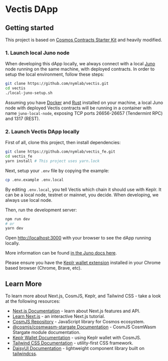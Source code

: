 # Vectis DApp

## Getting started

This project is based on [Cosmos Contracts Starter Kit](https://github.com/CosmosContracts/starter-kit) and heavily modified.

### 1. Launch local Juno node

When developing this dApp locally, we always connect with a local [Juno](https://www.junonetwork.io/) node running on the same machine, with deployed contracts. In order to setup the local environment, follow these steps:

```bash
git clone https://github.com/nymlab/vectis.git
cd vectis
./local-juno-setup.sh
```

Assuming you have [Docker](https://www.docker.com) and [Rust](https://rustup.rs) installed on your machine, a local Juno node with deployed Vectis contracts will be running in a container with name `juno-local-node`, exposing TCP ports 26656-26657 (Tendermint RPC) and 1317 (REST).

### 2. Launch Vectis DApp locally

First of all, clone this project, then install dependencies:

```bash
git clone https://github.com/nymlab/vectis_fe.git
cd vectis_fe
yarn install # This project uses yarn.lock
```

Next, setup your `.env` file by copying the example:

```bash
cp .env.example .env.local
```

By editing `.env.local`, you tell Vectis which chain it should use with Keplr. It can be a local node, testnet or mainnet, you decide. When developing, we always use local node.

Then, run the development server:

```bash
npm run dev
# or
yarn dev
```

Open [http://localhost:3000](http://localhost:3000) with your browser to see the dApp running locally.

More information can be found [in the Juno docs here](https://docs.junonetwork.io/smart-contracts-and-junod-development/junod-local-dev-setup).

Please ensure you have the [Keplr wallet extension](https://chrome.google.com/webstore/detail/keplr/dmkamcknogkgcdfhhbddcghachkejeap) installed in your Chrome based browser (Chrome, Brave, etc).

## Learn More

To learn more about Next.js, CosmJS, Keplr, and Tailwind CSS - take a look at the following resources:

- [Next.js Documentation](https://nextjs.org/docs) - learn about Next.js features and API.
- [Learn Next.js](https://nextjs.org/learn) - an interactive Next.js tutorial.
- [CosmJS Repository](https://github.com/cosmos/cosmjs) - JavaScript library for Cosmos ecosystem.
- [@cosmjs/cosmwasm-stargate Documentation](https://cosmos.github.io/cosmjs/latest/cosmwasm-stargate/modules.html) - CosmJS CosmWasm Stargate module documentation.
- [Keplr Wallet Documentation](https://docs.keplr.app/api/cosmjs.html) - using Keplr wallet with CosmJS.
- [Tailwind CSS Documentation](https://tailwindcss.com/docs) - utility-first CSS framework.
- [DaisyUI Documentation](https://daisyui.com/docs/use) - lightweight component library built on [tailwindcss](https://tailwindcss.com/).
